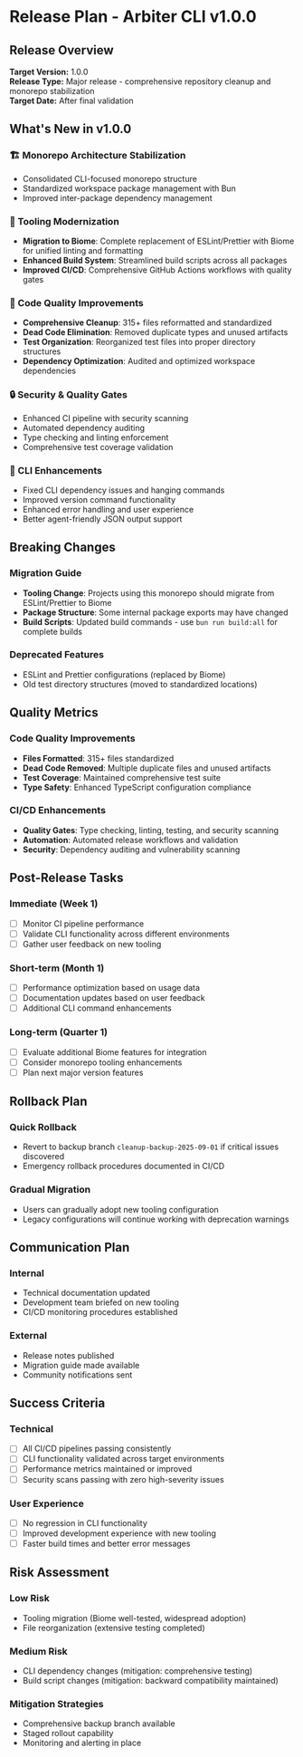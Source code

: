 # Release Plan - Arbiter CLI v1.0.0

## Release Overview

**Target Version:** 1.0.0  
**Release Type:** Major release - comprehensive repository cleanup and monorepo
stabilization  
**Target Date:** After final validation

## What's New in v1.0.0

### 🏗️ Monorepo Architecture Stabilization

- Consolidated CLI-focused monorepo structure
- Standardized workspace package management with Bun
- Improved inter-package dependency management

### 🔧 Tooling Modernization

- **Migration to Biome**: Complete replacement of ESLint/Prettier with Biome for
  unified linting and formatting
- **Enhanced Build System**: Streamlined build scripts across all packages
- **Improved CI/CD**: Comprehensive GitHub Actions workflows with quality gates

### 🧹 Code Quality Improvements

- **Comprehensive Cleanup**: 315+ files reformatted and standardized
- **Dead Code Elimination**: Removed duplicate types and unused artifacts
- **Test Organization**: Reorganized test files into proper directory structures
- **Dependency Optimization**: Audited and optimized workspace dependencies

### 🔒 Security & Quality Gates

- Enhanced CI pipeline with security scanning
- Automated dependency auditing
- Type checking and linting enforcement
- Comprehensive test coverage validation

### 🚀 CLI Enhancements

- Fixed CLI dependency issues and hanging commands
- Improved version command functionality
- Enhanced error handling and user experience
- Better agent-friendly JSON output support

## Breaking Changes

### Migration Guide

- **Tooling Change**: Projects using this monorepo should migrate from
  ESLint/Prettier to Biome
- **Package Structure**: Some internal package exports may have changed
- **Build Scripts**: Updated build commands - use `bun run build:all` for
  complete builds

### Deprecated Features

- ESLint and Prettier configurations (replaced by Biome)
- Old test directory structures (moved to standardized locations)

## Quality Metrics

### Code Quality Improvements

- **Files Formatted**: 315+ files standardized
- **Dead Code Removed**: Multiple duplicate files and unused artifacts
- **Test Coverage**: Maintained comprehensive test suite
- **Type Safety**: Enhanced TypeScript configuration compliance

### CI/CD Enhancements

- **Quality Gates**: Type checking, linting, testing, and security scanning
- **Automation**: Automated release workflows and validation
- **Security**: Dependency auditing and vulnerability scanning

## Post-Release Tasks

### Immediate (Week 1)

- [ ] Monitor CI pipeline performance
- [ ] Validate CLI functionality across different environments
- [ ] Gather user feedback on new tooling

### Short-term (Month 1)

- [ ] Performance optimization based on usage data
- [ ] Documentation updates based on user feedback
- [ ] Additional CLI command enhancements

### Long-term (Quarter 1)

- [ ] Evaluate additional Biome features for integration
- [ ] Consider monorepo tooling enhancements
- [ ] Plan next major version features

## Rollback Plan

### Quick Rollback

- Revert to backup branch `cleanup-backup-2025-09-01` if critical issues
  discovered
- Emergency rollback procedures documented in CI/CD

### Gradual Migration

- Users can gradually adopt new tooling configuration
- Legacy configurations will continue working with deprecation warnings

## Communication Plan

### Internal

- Technical documentation updated
- Development team briefed on new tooling
- CI/CD monitoring procedures established

### External

- Release notes published
- Migration guide made available
- Community notifications sent

## Success Criteria

### Technical

- [ ] All CI/CD pipelines passing consistently
- [ ] CLI functionality validated across target environments
- [ ] Performance metrics maintained or improved
- [ ] Security scans passing with zero high-severity issues

### User Experience

- [ ] No regression in CLI functionality
- [ ] Improved development experience with new tooling
- [ ] Faster build times and better error messages

## Risk Assessment

### Low Risk

- Tooling migration (Biome well-tested, widespread adoption)
- File reorganization (extensive testing completed)

### Medium Risk

- CLI dependency changes (mitigation: comprehensive testing)
- Build script changes (mitigation: backward compatibility maintained)

### Mitigation Strategies

- Comprehensive backup branch available
- Staged rollout capability
- Monitoring and alerting in place

